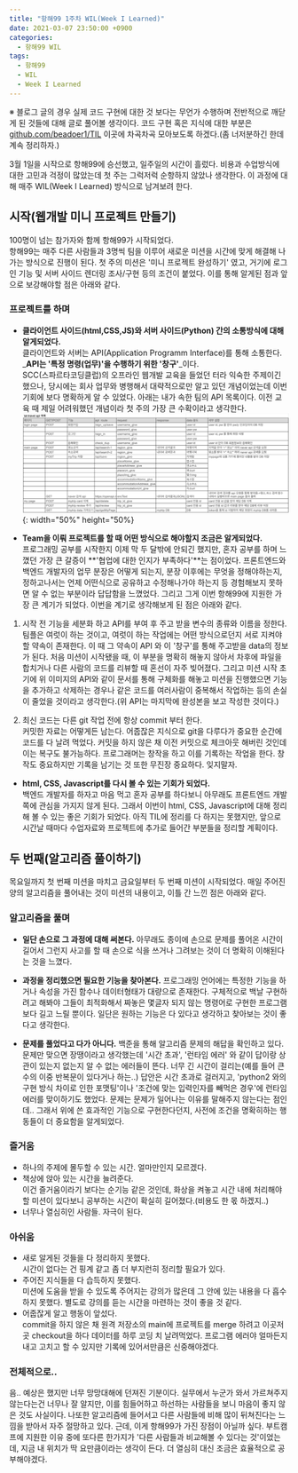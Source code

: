 ```yaml
---
title: "항해99 1주차 WIL(Week I Learned)"
date: 2021-03-07 23:50:00 +0900
categories:
  - 항해99 WIL
tags:
  - 항해99
  - WIL
  - Week I Learned
---
```


※ 블로그 글의 경우 실제 코드 구현에 대한 것 보다는 무언가 수행하며 전반적으로 깨닫게 된 것들에 대해 글로 풀어볼 생각이다. 코드 구현 혹은 지식에 대한 부분은 [github.com/beadoer1/TIL](https://github.com/beadoer1/TIL) 이곳에 차곡차곡 모아보도록 하겠다.(좀 너저분하긴 한데 계속 정리하자.)

 3월 1일을 시작으로 항해99에 승선했고, 일주일의 시간이 흘렀다. 비용과 수업방식에 대한 고민과 걱정이 많았는데 첫 주는 그럭저럭 순항하지 않았나 생각한다. 이 과정에 대해 매주 WIL(Week I Learned) 방식으로 남겨보려 한다.  

## 시작(웹개발 미니 프로젝트 만들기)
 100명이 넘는 참가자와 함께 항해99가 시작되었다.  
 항해99는 매주 다른 사람들과 3명씩 팀을 이루어 새로운 미션을 시간에 맞게 해결해 나가는 방식으로 진행이 된다. 첫 주의 미션은 '미니 프로젝트 완성하기' 였고, 거기에 로그인 기능 및 서버 사이드 렌더링 조사/구현 등의 조건이 붙었다. 이를 통해 알게된 점과 앞으로 보강해야할 점은 아래와 같다.

### 프로젝트를 하며
- **클라이언트 사이드(html,CSS,JS)와 서버 사이드(Python) 간의 소통방식에 대해 알게되었다.**  
 클라이언트와 서버는 API(Application Programm Interface)를 통해 소통한다. _**API는 '특정 명령(업무)'을 수행하기 위한 '창구'**_이다.  
 SCC(스파르타코딩클럽)의 오프라인 웹개발 교육을 들었던 터라 익숙한 주제이긴 했으나, 당시에는 회사 업무와 병행해서 대략적으로만 알고 있던 개념이었는데 이번 기회에 보다 명확하게 알 수 있었다. 아래는 내가 속한 팀의 API 목록이다. 이전 교육 때 제일 어려워했던 개념이라 첫 주의 가장 큰 수확이라고 생각한다.
![tattravelAPI](/images/tattravelAPI.png){: width="50%" height="50%}

- **Team을 이뤄 프로젝트를 할 때 어떤 방식으로 해야할지 조금은 알게되었다.**  
 프로그래밍 공부를 시작한지 이제 막 두 달밖에 안되긴 했지만, 혼자 공부를 하며 느꼈던 가장 큰 갈증이 **'협업에 대한 인지가 부족하다'**는 점이었다. 프론트엔드와 백엔드 개발자의 업무 분장은 어떻게 되는지, 분장 이후에는 무엇을 정해야하는지, 정하고나서는 언제 어떤식으로 공유하고 수정해나가야 하는지 등 경험해보지 못하면 알 수 없는 부분이라 답답함을 느꼈었다. 그리고 그게 이번 항해99에 지원한 가장 큰 계기가 되었다. 이번을 계기로 생각해보게 된 점은 아래와 같다.

1. 시작 전 기능을 세분화 하고 API를 부여 후 주고 받을 변수의 종류와 이름을 정한다.  
 팀플은 여럿이 하는 것이고, 여럿이 하는 작업에는 어떤 방식으로던지 서로 지켜야할 약속이 존재한다. 이 때 그 약속이 API 와 이 '창구'를 통해 주고받을 data의 정보가 된다. 처음 미션이 시작됐을 때, 이 부분을 명확히 해놓지 않아서 차후에 파일을 합치거나 다른 사람의 코드를 리뷰할 때 혼선이 자주 빚어졌다. 그리고 미션 시작 초기에 위 이미지의 API와 같이 문서를 통해 구체화를 해놓고 미션을 진행했으면 기능을 추가하고 삭제하는 경우나 같은 코드를 여러사람이 중복해서 작업하는 등의 손실이 줄었을 것이라고 생각한다.(위 API는 마지막에 완성본을 보고 작성한 것이다.)

2. 최신 코드는 다른 git 작업 전에 항상 commit 부터 한다.  
 커밋한 자료는 어떻게든 남는다. 어줍잖은 지식으로 git을 다루다가 중요한 순간에 코드를 다 날려 먹었다. 커밋을 하지 않은 채 이전 커밋으로 체크아웃 해버린 것인데 이는 복구도 불가능하다. 프로그래머는 창작을 하고 이를 기록하는 작업을 한다. 창작도 중요하지만 기록을 남기는 것 또한 무진장 중요하다. 잊지말자.

- **html, CSS, Javascript를 다시 볼 수 있는 기회가 되었다.**  
 백엔드 개발자를 하자고 마음 먹고 혼자 공부를 하다보니 아무래도 프론트엔드 개발 쪽에 관심을 가지지 않게 된다. 그래서 이번이 html, CSS, Javascript에 대해 정리해 볼 수 있는 좋은 기회가 되었다. 아직 TIL에 정리를 다 하지는 못했지만, 앞으로 시간날 때마다 수업자료와 프로젝트에 추가로 들어간 부분들을 정리할 계획이다.


## 두 번째(알고리즘 풀이하기)
 목요일까지 첫 번째 미션을 마치고 금요일부터 두 번째 미션이 시작되었다. 매일 주어진 양의 알고리즘을 풀어내는 것이 미션의 내용이고, 이틀 간 느낀 점은 아래와 같다.

### 알고리즘을 풀며
- **일단 손으로 그 과정에 대해 써본다.**
 아무래도 종이에 손으로 문제를 풀어온 시간이 길어서 그런지 사고를 할 때 손으로 식을 쓰거나 그려보는 것이 더 명확히 이해된다는 것을 느꼈다.

- **과정을 정리했으면 필요한 기능을 찾아본다.**
 프로그래밍 언어에는 특정한 기능을 하거나 속성을 가진 함수나 데이터형태가 대량으로 존재한다. 구체적으로 백날 구현하려고 해봐야 그들이 최적화해서 짜놓은 몇글자 되지 않는 명령어로 구현한 프로그램보다 길고 느릴 뿐이다. 일단은 원하는 기능은 다 있다고 생각하고 찾아보는 것이 좋다고 생각한다.

- **문제를 풀었다고 다가 아니다.**
 백준을 통해 알고리즘 문제의 해답을 확인하고 있다. 문제만 맞으면 장땡이라고 생각했는데 '시간 초과', '런타임 에러' 와 같이 답이랑 상관이 있는지 없는지 알 수 없는 에러들이 뜬다. 너무 긴 시간이 걸리는(예를 들어 큰 수의 이중 반복문이 있다거나 하는..) 답안은 시간 초과로 걸러지고, 'python2 와의 구현 방식 차이로 인한 포맷팅'이나 '조건에 맞는 입력인자를 빼먹은 경우'에 런타임 에러를 맞이하기도 했었다. 문제는 문제가 일어나는 이유를 말해주지 않는다는 점인데.. 그래서 위에 쓴 효과적인 기능으로 구현한다던지, 사전에 조건을 명확히하는 행동들이 더 중요함을 알게되었다.


### 즐거움
- 하나의 주제에 몰두할 수 있는 시간. 얼마만인지 모르겠다.
- 책상에 앉아 있는 시간을 늘려준다.  
 이건 즐거움이라기 보다는 순기능 같은 것인데, 화상을 켜놓고 시간 내에 처리해야할 미션이 있다보니 공부하는 시간이 확실히 길어졌다.(비용도 한 몫 하겠지..)
- 너무나 열심히인 사람들. 자극이 된다.

### 아쉬움
- 새로 알게된 것들을 다 정리하지 못했다.  
 시간이 없다는 건 핑계 같고 좀 더 부지런히 정리할 필요가 있다.
- 주어진 지식들을 다 습득하지 못했다.  
 미션에 도움을 받을 수 있도록 주어지는 강의가 많은데 그 안에 있는 내용을 다 흡수하지 못했다. 별도로 강의를 듣는 시간을 마련하는 것이 좋을 것 같다.
- 어줍잖게 알고 행동이 앞섰다.  
 commit을 하지 않은 채 원격 저장소의 main에 프로젝트를 merge 하려고 이곳저곳 checkout을 하다 데이터를 하루 코딩 치 날려먹었다. 프로그램 에러야 얼마든지 내고 고치고 할 수 있지만 기록에 있어서만큼은 신중해야겠다. 

### 전체적으로..
 음.. 예상은 했지만 너무 망망대해에 던져진 기분이다. 실무에서 누군가 와서 가르쳐주지 않는다는건 너무나 잘 알지만, 이를 힘들어하고 하선하는 사람들을 보니 마음이 좋지 않은 것도 사실이다. 나또한 알고리즘에 들어서고 다른 사람들에 비해 많이 뒤쳐진다는 느낌을 받아서 자주 절망하고 있다. 근데, 이게 항해99가 가진 장점이 아닐까 싶다. 부트캠프에 지원한 이유 중에 또다른 한가지가 '다른 사람들과 비교해볼 수 있다는 것'이었는데, 지금 내 위치가 딱 요만큼이라는 생각이 든다. 더 열심히 대신 조금은 효율적으로 공부해야겠다.


